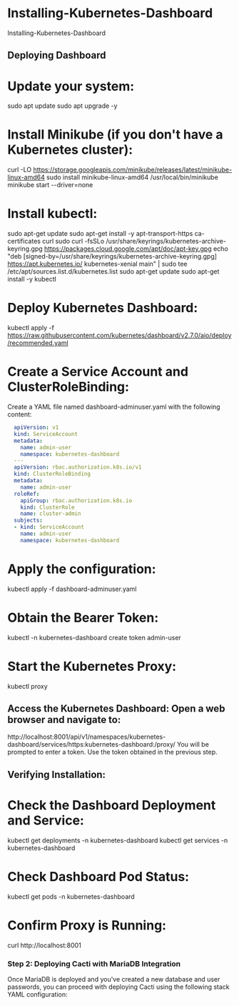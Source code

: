 # Installing-Kubernetes-Dashboard
Installing-Kubernetes-Dashboard

## Deploying Dashboard

# Update your system:
sudo apt update
sudo apt upgrade -y

# Install Minikube (if you don't have a Kubernetes cluster):
curl -LO https://storage.googleapis.com/minikube/releases/latest/minikube-linux-amd64
sudo install minikube-linux-amd64 /usr/local/bin/minikube
minikube start --driver=none

# Install kubectl:
sudo apt-get update
sudo apt-get install -y apt-transport-https ca-certificates curl
sudo curl -fsSLo /usr/share/keyrings/kubernetes-archive-keyring.gpg https://packages.cloud.google.com/apt/doc/apt-key.gpg
echo "deb [signed-by=/usr/share/keyrings/kubernetes-archive-keyring.gpg] https://apt.kubernetes.io/ kubernetes-xenial main" | sudo tee /etc/apt/sources.list.d/kubernetes.list
sudo apt-get update
sudo apt-get install -y kubectl


# Deploy Kubernetes Dashboard:
kubectl apply -f https://raw.githubusercontent.com/kubernetes/dashboard/v2.7.0/aio/deploy/recommended.yaml

# Create a Service Account and ClusterRoleBinding:
Create a YAML file named dashboard-adminuser.yaml with the following
content:

```yaml
  apiVersion: v1
  kind: ServiceAccount
  metadata:
    name: admin-user
    namespace: kubernetes-dashboard
  ---
  apiVersion: rbac.authorization.k8s.io/v1
  kind: ClusterRoleBinding
  metadata:
    name: admin-user
  roleRef:
    apiGroup: rbac.authorization.k8s.io
    kind: ClusterRole
    name: cluster-admin
  subjects:
  - kind: ServiceAccount
    name: admin-user
    namespace: kubernetes-dashboard
```


# Apply the configuration:
 kubectl apply -f dashboard-adminuser.yaml


# 	Obtain the Bearer Token:
  kubectl -n kubernetes-dashboard create token admin-user


# 	Start the Kubernetes Proxy:
  kubectl proxy


## 	Access the Kubernetes Dashboard: Open a web browser and navigate to:
http://localhost:8001/api/v1/namespaces/kubernetes-dashboard/services/https:kubernetes-dashboard:/proxy/
You will be prompted to enter a token. Use the token obtained in the previous step.


## Verifying Installation:
# 	Check the Dashboard Deployment and Service:
kubectl get deployments -n kubernetes-dashboard
kubectl get services -n kubernetes-dashboard

# 	Check Dashboard Pod Status:
kubectl get pods -n kubernetes-dashboard

# 	Confirm Proxy is Running:
curl http://localhost:8001



### Step 2: Deploying Cacti with MariaDB Integration
Once MariaDB is deployed and you've created a new database and user passwords, you can proceed with deploying Cacti using the following stack YAML configuration:









